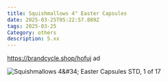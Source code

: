 ```yaml
---
title: Squishmallows 4" Easter Capsules
date: 2025-03-25T05:22:57.889Z
tags: 2025-03-25
Category: others
description: 5.xx
---
```

https://brandcycle.shop/hofuj   ad 

![Squishmallows 4\&#34; Easter Capsules STD, 1 of 17](https://target.scene7.com/is/image/Target/GUEST_f3e20f55-7024-4f61-9a69-5f249a86a7a0?wid=475&hei=475&qlt=80&fmt=webp)

<!--EndFragment-->